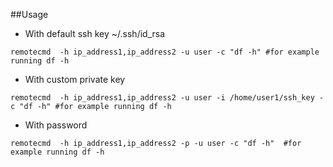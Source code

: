 ##Usage
* With default ssh key ~/.ssh/id_rsa
```
remotecmd  -h ip_address1,ip_address2 -u user -c "df -h" #for example running df -h
```

* With custom private key
```
remotecmd  -h ip_address1,ip_address2 -u user -i /home/user1/ssh_key -c "df -h" #for example running df -h
```
* With password
```
remotecmd  -h ip_address1,ip_address2 -p -u user -c "df -h"  #for example running df -h
```